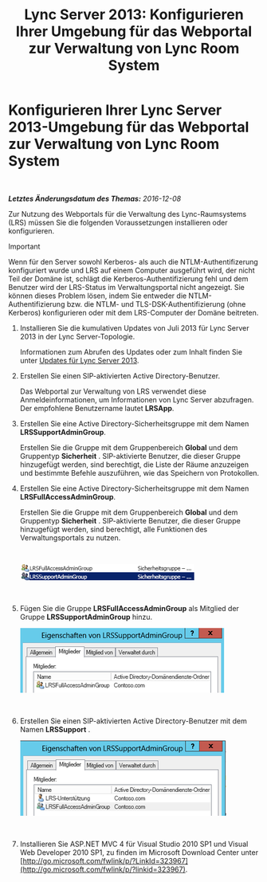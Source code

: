 ﻿---
title: 'Lync Server 2013: Konfigurieren Ihrer Umgebung für das Webportal zur Verwaltung von Lync Room System'
TOCTitle: Konfigurieren Ihrer Umgebung für das Webportal zur Verwaltung von Lync Room System
ms:assetid: 1bf3cc55-cfa8-46ee-a8bc-6dab3bff76b2
ms:mtpsurl: https://technet.microsoft.com/de-de/library/Dn436325(v=OCS.15)
ms:contentKeyID: 59373613
ms.date: 12/10/2016
mtps_version: v=OCS.15
ms.translationtype: HT
---

# Konfigurieren Ihrer Lync Server 2013-Umgebung für das Webportal zur Verwaltung von Lync Room System

 

_**Letztes Änderungsdatum des Themas:** 2016-12-08_

Zur Nutzung des Webportals für die Verwaltung des Lync-Raumsystems (LRS) müssen Sie die folgenden Voraussetzungen installieren oder konfigurieren.


> [!IMPORTANT]
> Wenn für den Server sowohl Kerberos- als auch die NTLM-Authentifizerung konfiguriert wurde und LRS auf einem Computer ausgeführt wird, der nicht Teil der Domäne ist, schlägt die Kerberos-Authentifizierung fehl und dem Benutzer wird der LRS-Status im Verwaltungsportal nicht angezeigt. Sie können dieses Problem lösen, indem Sie entweder die NTLM-Authentifizierung bzw. die NTLM- und TLS-DSK-Authentifizierung (ohne Kerberos) konfigurieren oder mit dem LRS-Computer der Domäne beitreten.



1.  Installieren Sie die kumulativen Updates von Juli 2013 für Lync Server 2013 in der Lync Server-Topologie.
    
    Informationen zum Abrufen des Updates oder zum Inhalt finden Sie unter [Updates für Lync Server 2013](http://go.microsoft.com/fwlink/p/?linkid=323959).

2.  Erstellen Sie einen SIP-aktivierten Active Directory-Benutzer.
    
    Das Webportal zur Verwaltung von LRS verwendet diese Anmeldeinformationen, um Informationen von Lync Server abzufragen. Der empfohlene Benutzername lautet **LRSApp**.

3.  Erstellen Sie eine Active Directory-Sicherheitsgruppe mit dem Namen **LRSSupportAdminGroup**.
    
    Erstellen Sie die Gruppe mit dem Gruppenbereich **Global** und dem Gruppentyp **Sicherheit** . SIP-aktivierte Benutzer, die dieser Gruppe hinzugefügt werden, sind berechtigt, die Liste der Räume anzuzeigen und bestimmte Befehle auszuführen, wie das Speichern von Protokollen.

4.  Erstellen Sie eine Active Directory-Sicherheitsgruppe mit dem Namen **LRSFullAccessAdminGroup**.
    
    Erstellen Sie die Gruppe mit dem Gruppenbereich **Global** und dem Gruppentyp **Sicherheit** . SIP-aktivierte Benutzer, die dieser Gruppe hinzugefügt werden, sind berechtigt, alle Funktionen des Verwaltungsportals zu nutzen.
    
     
    
    ![Liste der Verwaltungsgruppen mit Sicherheitsgruppenrolle](images/Dn436325.5d432819-a2e2-452c-bc2a-5d4ee79d8c33(OCS.15).png "Liste der Verwaltungsgruppen mit Sicherheitsgruppenrolle")  
    
     

5.  Fügen Sie die Gruppe **LRSFullAccessAdminGroup** als Mitglied der Gruppe **LRSSupportAdminGroup** hinzu.
    
    ![LRSSupportAdminGroup-Eigenschaftenmember (Seite)](images/Dn436325.91a4a28a-cacf-4ef6-aac1-915ec41c9648(OCS.15).png "LRSSupportAdminGroup-Eigenschaftenmember (Seite)")  
    
     

6.  Erstellen Sie einen SIP-aktivierten Active Directory-Benutzer mit dem Namen **LRSSupport** .
    
    ![LRSSupportAdminGroup-Eigenschaftenmember (Seite)](images/Dn436325.7638055d-22ac-4909-914d-1966f5623909(OCS.15).png "LRSSupportAdminGroup-Eigenschaftenmember (Seite)")  
    
     

7.  Installieren Sie ASP.NET MVC 4 für Visual Studio 2010 SP1 und Visual Web Developer 2010 SP1, zu finden im Microsoft Download Center unter [http://go.microsoft.com/fwlink/p/?LinkId=323967](http://go.microsoft.com/fwlink/p/?linkid=323967).

